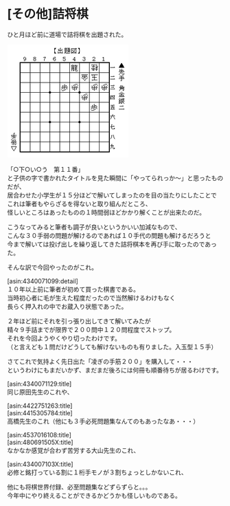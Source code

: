 # [その他]詰将棋  

ひと月ほど前に道場で詰将棋を出題された。  

![](images/20130409012345.png)  

「○下○い○う　第１１番」  
と子供の字で書かれたタイトルを見た瞬間に「やってられっか～」と思ったものだが、  
居合わせた小学生が１５分ほどで解いてしまったのを目の当たりにしたことで  
これは筆者もやらざるを得ないと取り組んだところ、  
怪しいところはあったものの１時間弱ほどかかり解くことが出来たのだ。  

こうなってみると筆者も調子が良いというかいい加減なもので、  
こんな３０手弱の問題が解けるのであれば１０手代の問題も解けるだろうと  
今まで解いては投げ出しを繰り返してきた詰将棋本を再び手に取ったのであった。  

そんな訳で今回やったのがこれ。  

[asin:4340071099:detail]  
１０年以上前に筆者が初めて買った棋書である。  
当時初心者に毛が生えた程度だったので当然解けるわけもなく  
長らく押入れの中でお蔵入り状態であった。  

２年ほど前にそれを引っ張り出してきて解いてみたが  
精々９手詰までが限界で２００問中１２０問程度でストップ。  
それを今回ようやくやり切ったわけです。  
（と言えども１問だけどうしても解けないものも有りました。入玉型１５手）  


さてこれで気持よく先日出た「凌ぎの手筋２００」を購入して・・・  
というわけにもまだいかず、まだまだ後ろには何冊も順番待ちが居るわけです。  

[asin:4340071129:title]  
同じ原田先生のこれや、  

[asin:4422751263:title]  
[asin:4415305784:title]  
高橋先生のこれ（他にも３手必死問題集なんてのもあったなあ・・・）  

[asin:4537016108:title]  
[asin:480691505X:title]  
なかなか感覚が合わず苦労する大山先生のこれ、  

[asin:434007103X:title]  
必修と銘打っている割に１桁手モノが３割ちょっとしかないこれ、  

他にも将棋世界付録、必至問題集などずらずらと。。。  
今年中にやり終えることができるかどうかも怪しいものである。  
